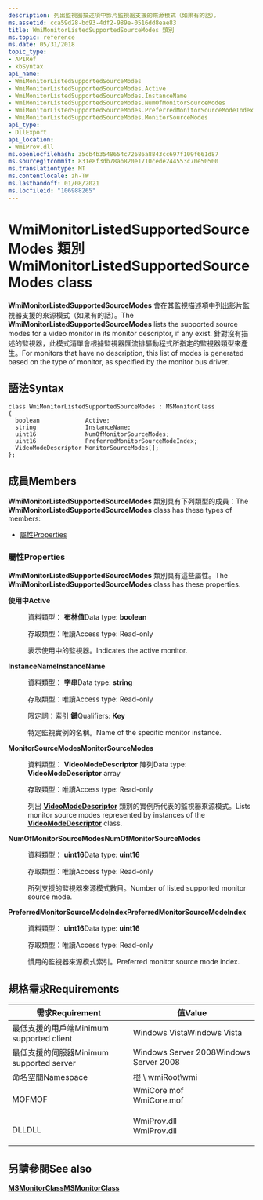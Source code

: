 ```yaml
---
description: 列出監視器描述項中影片監視器支援的來源模式（如果有的話）。
ms.assetid: cca59d28-bd93-4df2-989e-0516dd8eae83
title: WmiMonitorListedSupportedSourceModes 類別
ms.topic: reference
ms.date: 05/31/2018
topic_type:
- APIRef
- kbSyntax
api_name:
- WmiMonitorListedSupportedSourceModes
- WmiMonitorListedSupportedSourceModes.Active
- WmiMonitorListedSupportedSourceModes.InstanceName
- WmiMonitorListedSupportedSourceModes.NumOfMonitorSourceModes
- WmiMonitorListedSupportedSourceModes.PreferredMonitorSourceModeIndex
- WmiMonitorListedSupportedSourceModes.MonitorSourceModes
api_type:
- DllExport
api_location:
- WmiProv.dll
ms.openlocfilehash: 35cb4b3548654c72686a8843cc697f109f661d87
ms.sourcegitcommit: 831e8f3db78ab820e1710cede244553c70e50500
ms.translationtype: MT
ms.contentlocale: zh-TW
ms.lasthandoff: 01/08/2021
ms.locfileid: "106988265"
---
```

# <a name="wmimonitorlistedsupportedsourcemodes-class"></a><span data-ttu-id="19615-103">WmiMonitorListedSupportedSourceModes 類別</span><span class="sxs-lookup"><span data-stu-id="19615-103">WmiMonitorListedSupportedSourceModes class</span></span>

<span data-ttu-id="19615-104">**WmiMonitorListedSupportedSourceModes** 會在其監視描述項中列出影片監視器支援的來源模式（如果有的話）。</span><span class="sxs-lookup"><span data-stu-id="19615-104">The **WmiMonitorListedSupportedSourceModes** lists the supported source modes for a video monitor in its monitor descriptor, if any exist.</span></span> <span data-ttu-id="19615-105">針對沒有描述的監視器，此模式清單會根據監視器匯流排驅動程式所指定的監視器類型來產生。</span><span class="sxs-lookup"><span data-stu-id="19615-105">For monitors that have no description, this list of modes is generated based on the type of monitor, as specified by the monitor bus driver.</span></span>

## <a name="syntax"></a><span data-ttu-id="19615-106">語法</span><span class="sxs-lookup"><span data-stu-id="19615-106">Syntax</span></span>

``` syntax
class WmiMonitorListedSupportedSourceModes : MSMonitorClass
{
  boolean             Active;
  string              InstanceName;
  uint16              NumOfMonitorSourceModes;
  uint16              PreferredMonitorSourceModeIndex;
  VideoModeDescriptor MonitorSourceModes[];
};
```

## <a name="members"></a><span data-ttu-id="19615-107">成員</span><span class="sxs-lookup"><span data-stu-id="19615-107">Members</span></span>

<span data-ttu-id="19615-108">**WmiMonitorListedSupportedSourceModes** 類別具有下列類型的成員：</span><span class="sxs-lookup"><span data-stu-id="19615-108">The **WmiMonitorListedSupportedSourceModes** class has these types of members:</span></span>

-   [<span data-ttu-id="19615-109">屬性</span><span class="sxs-lookup"><span data-stu-id="19615-109">Properties</span></span>](#properties)

### <a name="properties"></a><span data-ttu-id="19615-110">屬性</span><span class="sxs-lookup"><span data-stu-id="19615-110">Properties</span></span>

<span data-ttu-id="19615-111">**WmiMonitorListedSupportedSourceModes** 類別具有這些屬性。</span><span class="sxs-lookup"><span data-stu-id="19615-111">The **WmiMonitorListedSupportedSourceModes** class has these properties.</span></span>

<dl> <dt>

<span data-ttu-id="19615-112">**使用中**</span><span class="sxs-lookup"><span data-stu-id="19615-112">**Active**</span></span>
</dt> <dd> <dl> <dt>

<span data-ttu-id="19615-113">資料類型： **布林值**</span><span class="sxs-lookup"><span data-stu-id="19615-113">Data type: **boolean**</span></span>
</dt> <dt>

<span data-ttu-id="19615-114">存取類型：唯讀</span><span class="sxs-lookup"><span data-stu-id="19615-114">Access type: Read-only</span></span>
</dt> </dl>

<span data-ttu-id="19615-115">表示使用中的監視器。</span><span class="sxs-lookup"><span data-stu-id="19615-115">Indicates the active monitor.</span></span>

</dd> <dt>

<span data-ttu-id="19615-116">**InstanceName**</span><span class="sxs-lookup"><span data-stu-id="19615-116">**InstanceName**</span></span>
</dt> <dd> <dl> <dt>

<span data-ttu-id="19615-117">資料類型： **字串**</span><span class="sxs-lookup"><span data-stu-id="19615-117">Data type: **string**</span></span>
</dt> <dt>

<span data-ttu-id="19615-118">存取類型：唯讀</span><span class="sxs-lookup"><span data-stu-id="19615-118">Access type: Read-only</span></span>
</dt> <dt>

<span data-ttu-id="19615-119">限定詞：索引 **鍵**</span><span class="sxs-lookup"><span data-stu-id="19615-119">Qualifiers: **Key**</span></span>
</dt> </dl>

<span data-ttu-id="19615-120">特定監視實例的名稱。</span><span class="sxs-lookup"><span data-stu-id="19615-120">Name of the specific monitor instance.</span></span>

</dd> <dt>

<span data-ttu-id="19615-121">**MonitorSourceModes**</span><span class="sxs-lookup"><span data-stu-id="19615-121">**MonitorSourceModes**</span></span>
</dt> <dd> <dl> <dt>

<span data-ttu-id="19615-122">資料類型： **VideoModeDescriptor** 陣列</span><span class="sxs-lookup"><span data-stu-id="19615-122">Data type: **VideoModeDescriptor** array</span></span>
</dt> <dt>

<span data-ttu-id="19615-123">存取類型：唯讀</span><span class="sxs-lookup"><span data-stu-id="19615-123">Access type: Read-only</span></span>
</dt> </dl>

<span data-ttu-id="19615-124">列出 [**VideoModeDescriptor**](videomodedescriptor.md) 類別的實例所代表的監視器來源模式。</span><span class="sxs-lookup"><span data-stu-id="19615-124">Lists monitor source modes represented by instances of the [**VideoModeDescriptor**](videomodedescriptor.md) class.</span></span>

</dd> <dt>

<span data-ttu-id="19615-125">**NumOfMonitorSourceModes**</span><span class="sxs-lookup"><span data-stu-id="19615-125">**NumOfMonitorSourceModes**</span></span>
</dt> <dd> <dl> <dt>

<span data-ttu-id="19615-126">資料類型： **uint16**</span><span class="sxs-lookup"><span data-stu-id="19615-126">Data type: **uint16**</span></span>
</dt> <dt>

<span data-ttu-id="19615-127">存取類型：唯讀</span><span class="sxs-lookup"><span data-stu-id="19615-127">Access type: Read-only</span></span>
</dt> </dl>

<span data-ttu-id="19615-128">所列支援的監視器來源模式數目。</span><span class="sxs-lookup"><span data-stu-id="19615-128">Number of listed supported monitor source mode.</span></span>

</dd> <dt>

<span data-ttu-id="19615-129">**PreferredMonitorSourceModeIndex**</span><span class="sxs-lookup"><span data-stu-id="19615-129">**PreferredMonitorSourceModeIndex**</span></span>
</dt> <dd> <dl> <dt>

<span data-ttu-id="19615-130">資料類型： **uint16**</span><span class="sxs-lookup"><span data-stu-id="19615-130">Data type: **uint16**</span></span>
</dt> <dt>

<span data-ttu-id="19615-131">存取類型：唯讀</span><span class="sxs-lookup"><span data-stu-id="19615-131">Access type: Read-only</span></span>
</dt> </dl>

<span data-ttu-id="19615-132">慣用的監視器來源模式索引。</span><span class="sxs-lookup"><span data-stu-id="19615-132">Preferred monitor source mode index.</span></span>

</dd> </dl>

## <a name="requirements"></a><span data-ttu-id="19615-133">規格需求</span><span class="sxs-lookup"><span data-stu-id="19615-133">Requirements</span></span>



| <span data-ttu-id="19615-134">需求</span><span class="sxs-lookup"><span data-stu-id="19615-134">Requirement</span></span> | <span data-ttu-id="19615-135">值</span><span class="sxs-lookup"><span data-stu-id="19615-135">Value</span></span> |
|-------------------------------------|----------------------------------------------------------------------------------------|
| <span data-ttu-id="19615-136">最低支援的用戶端</span><span class="sxs-lookup"><span data-stu-id="19615-136">Minimum supported client</span></span><br/> | <span data-ttu-id="19615-137">Windows Vista</span><span class="sxs-lookup"><span data-stu-id="19615-137">Windows Vista</span></span><br/>                                                               |
| <span data-ttu-id="19615-138">最低支援的伺服器</span><span class="sxs-lookup"><span data-stu-id="19615-138">Minimum supported server</span></span><br/> | <span data-ttu-id="19615-139">Windows Server 2008</span><span class="sxs-lookup"><span data-stu-id="19615-139">Windows Server 2008</span></span><br/>                                                         |
| <span data-ttu-id="19615-140">命名空間</span><span class="sxs-lookup"><span data-stu-id="19615-140">Namespace</span></span><br/>                | <span data-ttu-id="19615-141">根 \\ wmi</span><span class="sxs-lookup"><span data-stu-id="19615-141">Root\\wmi</span></span><br/>                                                                   |
| <span data-ttu-id="19615-142">MOF</span><span class="sxs-lookup"><span data-stu-id="19615-142">MOF</span></span><br/>                      | <dl> <span data-ttu-id="19615-143"><dt>WmiCore mof</dt></span><span class="sxs-lookup"><span data-stu-id="19615-143"><dt>WmiCore.mof</dt></span></span> </dl> |
| <span data-ttu-id="19615-144">DLL</span><span class="sxs-lookup"><span data-stu-id="19615-144">DLL</span></span><br/>                      | <dl> <span data-ttu-id="19615-145"><dt>WmiProv.dll</dt></span><span class="sxs-lookup"><span data-stu-id="19615-145"><dt>WmiProv.dll</dt></span></span> </dl> |



## <a name="see-also"></a><span data-ttu-id="19615-146">另請參閱</span><span class="sxs-lookup"><span data-stu-id="19615-146">See also</span></span>

<dl> <dt>

[<span data-ttu-id="19615-147">**MSMonitorClass**</span><span class="sxs-lookup"><span data-stu-id="19615-147">**MSMonitorClass**</span></span>](msmonitorclass.md)
</dt> </dl>

 

 




